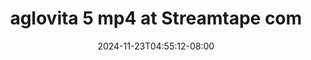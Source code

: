 --- 
title: "aglovita 5 mp4 at Streamtape com"
description: "nonton   aglovita 5 mp4 at Streamtape com telegram full new"
date: 2024-11-23T04:55:12-08:00
file_code: "mshnr36d5xjw"
draft: false
cover: "s1vuzw48kr25g6mo.jpg"
tags: ["aglovita", "Streamtape", "com", "bokep-indo", "bokep-viral", "bokep-ig"]
length: 220
fld_id: "1482686"
foldername: "Aglovita 1"
categories: ["Aglovita 1"]
views: 0
---